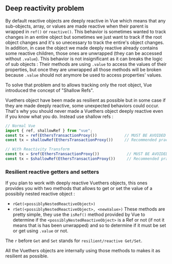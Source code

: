 ## Deep reactivity problem

By default reactive objects are deeply reactive in Vue which means that any sub-objects, array, or values are made reactive when their parent is wrapped in `ref()` or `reactive()`.
This behavior is sometimes wanted to track changes in an entire object but sometimes we just want to track if the root object changes and it's so unecessary to track the entire's object changes.
In addition, in case the object we made deeply reactive already contains some reactive children, those ones are unwrapped (they can be accessed without `.value`). 
This behavior is not insignificant as it can breaks the logic of sub objects : Their methods are using `.value` to access the values of their properties, but once they are unwrapped all those methods will be broken because `.value` should not anymore be used to access properties' values.

To solve that problem and to allows tracking only the root object, Vue introduced the concept of "Shallow Refs".

Vuethers object have been made as resilient as possible but in some case if they are made deeply reactive, some unexpected behaviors could occur.
That's why you should never made a Vuethers object deeply reactive even if you know what you do.
Instead use shallow refs :
```js
// Normal Vue
import { ref, shallowRef } from "vue";
const tx = ref(EthersTransactionProxy())            // MUST BE AVOIDED
const tx = shallowRef(EthersTransactionProxy())     // Recommended practice

// With Reactivity Transform
const tx = $ref(EthersTransactionProxy())            // MUST BE AVOIDED
const tx = $shallowRef(EthersTransactionProxy())     // Recommended practice
```


### Resilient reactive getters and setters
If you plan to work with deeply reactive Vuethers objects, this ones provides you with two methods that allows to get or set the value of a possibily nested reactive object :
- `rGet(<possiblyNestedReactiveObject>)`
- `rSet(<possiblyNestedReactiveObject>, <newValue>)`
These methods are pretty simple, they use the `isRef()` method provided by Vue to determine if the `<possiblyNestedReactiveObject>` is a Ref or not (if not it means that is has been unwrapped) and so to determine if it must be set or get using `.value` or not.

The `r` before `Get` and `Set` stands for `resilient/reactive Get/Set`.

All the Vuethers objects are internally using those methods to makes it as resilient as possible.
